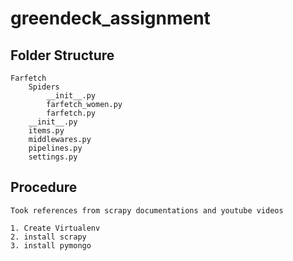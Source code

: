 # greendeck_assignment

## Folder Structure

    Farfetch
        Spiders
            __init__.py
            farfetch_women.py
            farfetch.py
        __init__.py
        items.py
        middlewares.py
        pipelines.py
        settings.py

## Procedure

    Took references from scrapy documentations and youtube videos

    1. Create Virtualenv
    2. install scrapy
    3. install pymongo
